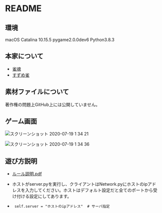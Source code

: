 # README

## 環境
macOS Catalina 10.15.5
pygame2.0.0dev6
Python3.8.3

## 本家について
- [雀魂](https://mahjongsoul.com/)
- [すずめ雀](https://sugorokuya.jp/p/suzume-jong/)

## 素材ファイルについて
著作権の問題上GitHub上には公開していません。

## ゲーム画面
![スクリーンショット 2020-07-19 1 34 21](https://user-images.githubusercontent.com/36401898/87867745-2684c180-c9cb-11ea-9322-a8feb3dc6568.png)


![スクリーンショット 2020-07-19 1 34 36](https://user-images.githubusercontent.com/36401898/87867747-38666480-c9cb-11ea-86f8-b348d9789d63.png)

## 遊び方説明
- [ルール説明.pdf](https://github.com/Javateaboy/mini-majyan/files/4943265/default.pdf)

- ホストがserver.pyを実行し、クライアントはNetwork.pyにホストのipアドレスを入力してください。ホストはデフォルト設定だと全てのポートから受け付ける設定にしてあります。
- ` self.server = "ホストのipアドレス"  # サーバ指定`

